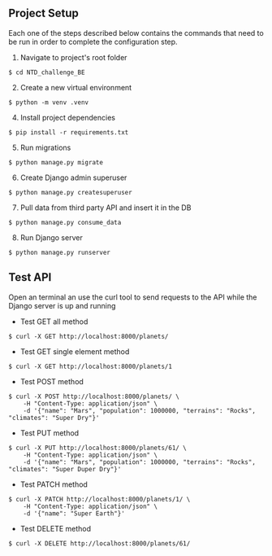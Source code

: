 ## Project Setup

Each one of the steps described below contains the commands that need to be run in order to complete the configuration step.

1. Navigate to project's root folder

```
$ cd NTD_challenge_BE
```

2. Create a new virtual environment

```
$ python -m venv .venv
```

4. Install project dependencies

```
$ pip install -r requirements.txt
```

5. Run migrations

```
$ python manage.py migrate
```

6. Create Django admin superuser

```
$ python manage.py createsuperuser
```

7. Pull data from third party API and insert it in the DB

```
$ python manage.py consume_data
```

8. Run Django server

```
$ python manage.py runserver
```

## Test API

Open an terminal an use the curl tool to send requests to the API while the Django server is up and running

- Test GET all method

```
$ curl -X GET http://localhost:8000/planets/
```

- Test GET single element method

```
$ curl -X GET http://localhost:8000/planets/1
```

- Test POST method

```
$ curl -X POST http://localhost:8000/planets/ \
    -H "Content-Type: application/json" \
    -d '{"name": "Mars", "population": 1000000, "terrains": "Rocks", "climates": "Super Dry"}'
```

- Test PUT method

```
$ curl -X PUT http://localhost:8000/planets/61/ \
    -H "Content-Type: application/json" \
    -d '{"name": "Mars", "population": 1000000, "terrains": "Rocks", "climates": "Super Duper Dry"}'
```

- Test PATCH method

```
$ curl -X PATCH http://localhost:8000/planets/1/ \
    -H "Content-Type: application/json" \
    -d '{"name": "Super Earth"}'
```

- Test DELETE method

```
$ curl -X DELETE http://localhost:8000/planets/61/
```
